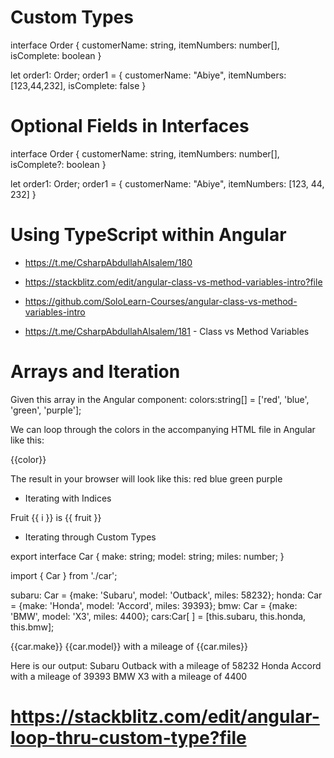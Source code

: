 # Custom Types

interface Order {
  customerName: string,
  itemNumbers: number[],
  isComplete: boolean
}

let order1: Order;
order1 = {
  customerName: "Abiye",
  itemNumbers: [123,44,232],
  isComplete: false
}

# Optional Fields in Interfaces

interface Order {
  customerName: string,
  itemNumbers: number[],
  isComplete?: boolean
}

let order1: Order;
order1 = {
  customerName: "Abiye",
  itemNumbers: [123, 44, 232]
}

# Using TypeScript within Angular
- https://t.me/CsharpAbdullahAlsalem/180
- https://stackblitz.com/edit/angular-class-vs-method-variables-intro?file
- https://github.com/SoloLearn-Courses/angular-class-vs-method-variables-intro

- https://t.me/CsharpAbdullahAlsalem/181 - Class vs Method Variables


# Arrays and Iteration

Given this array in the Angular component:
colors:string[] = ['red', 'blue', 'green', 'purple'];

We can loop through the colors in the accompanying HTML file in Angular like this:
<div *ngFor='let color of colors'> 
  {{color}} 
</div>

The result in your browser will look like this:
red
blue
green
purple

- Iterating with Indices

<div *ngFor='let fruit of fruits; let i=index'>
   Fruit {{ i }} is {{ fruit }} 
</div>

- Iterating through Custom Types

export interface Car {
  make: string;
  model: string;
  miles: number;
}

import { Car } from './car';


subaru: Car = {make: 'Subaru', model: 'Outback', miles: 58232};
honda: Car = {make: 'Honda', model: 'Accord', miles: 39393};
bmw: Car = {make: 'BMW', model: 'X3', miles: 4400};
cars:Car[ ] = [this.subaru, this.honda, this.bmw];

<div *ngFor="let car of cars">
   {{car.make}} {{car.model}}  with a mileage of {{car.miles}}
</div>

Here is our output:
Subaru Outback with a mileage of 58232
Honda Accord with a mileage of 39393
BMW X3 with a mileage of 4400

# https://stackblitz.com/edit/angular-loop-thru-custom-type?file




